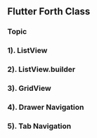 ## Flutter Forth Class

### Topic

### 1). ListView
### 2). ListView.builder
### 3). GridView
### 4). Drawer Navigation
### 5). Tab Navigation
